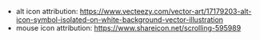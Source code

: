 - alt icon attribution: https://www.vecteezy.com/vector-art/17179203-alt-icon-symbol-isolated-on-white-background-vector-illustration
- mouse icon attribution: https://www.shareicon.net/scrolling-595989
